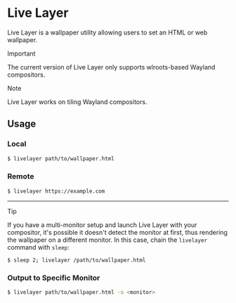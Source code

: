 # Live Layer
Live Layer is a wallpaper utility allowing users to set an HTML or web wallpaper.

> [!IMPORTANT]
> The current version of Live Layer only supports wlroots-based Wayland compositors.

> [!NOTE]
> Live Layer works on tiling Wayland compositors.

## Usage
### Local
```bash
$ livelayer path/to/wallpaper.html
```
### Remote
```bash
$ livelayer https://example.com
```
---
> [!TIP]
> If you have a multi-monitor setup and launch Live Layer with your compositor, it's possible it doesn't detect the monitor at first, thus rendering the wallpaper on a different monitor. In this case, chain the `livelayer` command with `sleep`:
> ```
> $ sleep 2; livelayer /path/to/wallpaper.html
> ```

### Output to Specific Monitor
```bash
$ livelayer path/to/wallpaper.html -o <monitor>
```
